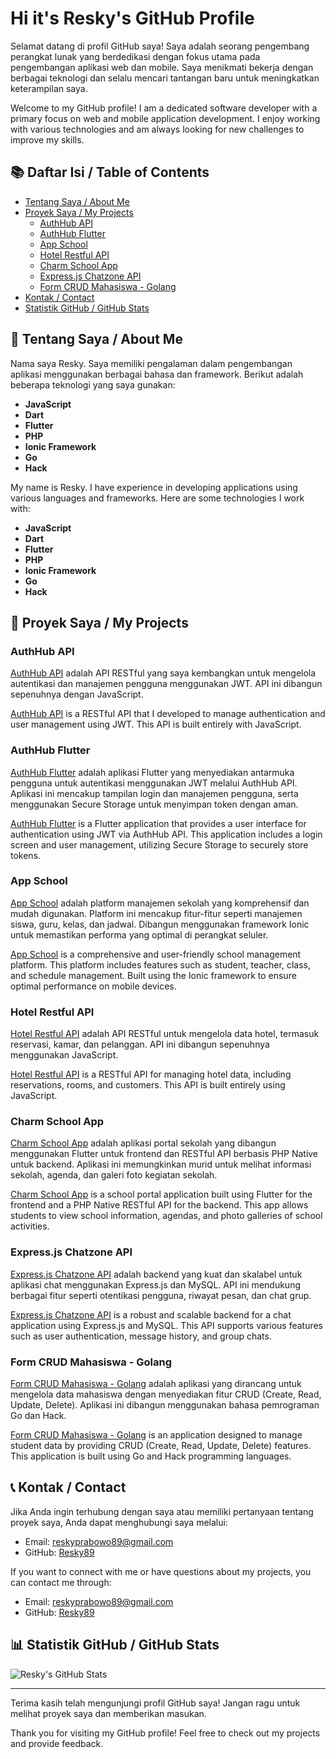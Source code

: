# Hi it's Resky's GitHub Profile

Selamat datang di profil GitHub saya! Saya adalah seorang pengembang perangkat lunak yang berdedikasi dengan fokus utama pada pengembangan aplikasi web dan mobile. Saya menikmati bekerja dengan berbagai teknologi dan selalu mencari tantangan baru untuk meningkatkan keterampilan saya.

Welcome to my GitHub profile! I am a dedicated software developer with a primary focus on web and mobile application development. I enjoy working with various technologies and am always looking for new challenges to improve my skills.

## 📚 Daftar Isi / Table of Contents

- [Tentang Saya / About Me](#tentang-saya--about-me)
- [Proyek Saya / My Projects](#proyek-saya--my-projects)
  - [AuthHub API](#authhub-api)
  - [AuthHub Flutter](#authhub-flutter)
  - [App School](#app-school)
  - [Hotel Restful API](#hotel-restful-api)
  - [Charm School App](#charm-school-app)
  - [Express.js Chatzone API](#expressjs-chatzone-api)
  - [Form CRUD Mahasiswa - Golang](#form-crud-mahasiswa---golang)
- [Kontak / Contact](#kontak--contact)
- [Statistik GitHub / GitHub Stats](#statistik-github--github-stats)

## 📖 Tentang Saya / About Me

Nama saya Resky. Saya memiliki pengalaman dalam pengembangan aplikasi menggunakan berbagai bahasa dan framework. Berikut adalah beberapa teknologi yang saya gunakan:

- **JavaScript**
- **Dart**
- **Flutter**
- **PHP**
- **Ionic Framework**
- **Go**
- **Hack**

My name is Resky. I have experience in developing applications using various languages and frameworks. Here are some technologies I work with:

- **JavaScript**
- **Dart**
- **Flutter**
- **PHP**
- **Ionic Framework**
- **Go**
- **Hack**

## 💼 Proyek Saya / My Projects

### AuthHub API

[AuthHub API](https://github.com/Resky89/authhub-api) adalah API RESTful yang saya kembangkan untuk mengelola autentikasi dan manajemen pengguna menggunakan JWT. API ini dibangun sepenuhnya dengan JavaScript.

[AuthHub API](https://github.com/Resky89/authhub-api) is a RESTful API that I developed to manage authentication and user management using JWT. This API is built entirely with JavaScript.

### AuthHub Flutter

[AuthHub Flutter](https://github.com/Resky89/authhub-flutter) adalah aplikasi Flutter yang menyediakan antarmuka pengguna untuk autentikasi menggunakan JWT melalui AuthHub API. Aplikasi ini mencakup tampilan login dan manajemen pengguna, serta menggunakan Secure Storage untuk menyimpan token dengan aman.

[AuthHub Flutter](https://github.com/Resky89/authhub-flutter) is a Flutter application that provides a user interface for authentication using JWT via AuthHub API. This application includes a login screen and user management, utilizing Secure Storage to securely store tokens.

### App School

[App School](https://github.com/Resky89/app-school) adalah platform manajemen sekolah yang komprehensif dan mudah digunakan. Platform ini mencakup fitur-fitur seperti manajemen siswa, guru, kelas, dan jadwal. Dibangun menggunakan framework Ionic untuk memastikan performa yang optimal di perangkat seluler.

[App School](https://github.com/Resky89/app-school) is a comprehensive and user-friendly school management platform. This platform includes features such as student, teacher, class, and schedule management. Built using the Ionic framework to ensure optimal performance on mobile devices.

### Hotel Restful API

[Hotel Restful API](https://github.com/Resky89/hotel-restful-api) adalah API RESTful untuk mengelola data hotel, termasuk reservasi, kamar, dan pelanggan. API ini dibangun sepenuhnya menggunakan JavaScript.

[Hotel Restful API](https://github.com/Resky89/hotel-restful-api) is a RESTful API for managing hotel data, including reservations, rooms, and customers. This API is built entirely using JavaScript.

### Charm School App

[Charm School App](https://github.com/Resky89/charm-school-app) adalah aplikasi portal sekolah yang dibangun menggunakan Flutter untuk frontend dan RESTful API berbasis PHP Native untuk backend. Aplikasi ini memungkinkan murid untuk melihat informasi sekolah, agenda, dan galeri foto kegiatan sekolah.

[Charm School App](https://github.com/Resky89/charm-school-app) is a school portal application built using Flutter for the frontend and a PHP Native RESTful API for the backend. This app allows students to view school information, agendas, and photo galleries of school activities.

### Express.js Chatzone API

[Express.js Chatzone API](https://github.com/Resky89/express.js-chatzone-api) adalah backend yang kuat dan skalabel untuk aplikasi chat menggunakan Express.js dan MySQL. API ini mendukung berbagai fitur seperti otentikasi pengguna, riwayat pesan, dan chat grup.

[Express.js Chatzone API](https://github.com/Resky89/express.js-chatzone-api) is a robust and scalable backend for a chat application using Express.js and MySQL. This API supports various features such as user authentication, message history, and group chats.

### Form CRUD Mahasiswa - Golang

[Form CRUD Mahasiswa - Golang](https://github.com/Resky89/form-crud-mahasiswa-GOLANG) adalah aplikasi yang dirancang untuk mengelola data mahasiswa dengan menyediakan fitur CRUD (Create, Read, Update, Delete). Aplikasi ini dibangun menggunakan bahasa pemrograman Go dan Hack.

[Form CRUD Mahasiswa - Golang](https://github.com/Resky89/form-crud-mahasiswa-GOLANG) is an application designed to manage student data by providing CRUD (Create, Read, Update, Delete) features. This application is built using Go and Hack programming languages.

## 📞 Kontak / Contact

Jika Anda ingin terhubung dengan saya atau memiliki pertanyaan tentang proyek saya, Anda dapat menghubungi saya melalui:

- Email: [reskyprabowo89@gmail.com](mailto:reskyprabowo89@gmail.com)
- GitHub: [Resky89](https://github.com/Resky89)

If you want to connect with me or have questions about my projects, you can contact me through:

- Email: [reskyprabowo89@gmail.com](mailto:reskyprabowo89@gmail.com)
- GitHub: [Resky89](https://github.com/Resky89)

## 📊 Statistik GitHub / GitHub Stats

![Resky's GitHub Stats](https://github-readme-stats.vercel.app/api?username=Resky89&show_icons=true&theme=radical)

---

Terima kasih telah mengunjungi profil GitHub saya! Jangan ragu untuk melihat proyek saya dan memberikan masukan.

Thank you for visiting my GitHub profile! Feel free to check out my projects and provide feedback.
